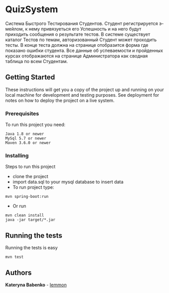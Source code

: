 # QuizSystem
Система Быстрого Тестирования Студентов. Студент регистрируется э-мейлом, к нему привязуеться его Успешность и на него будут приходить сообщения о результате тестов. В системе существует каталог Тестов по темам, авторизованный Студент может проходить тесты. В конце теста должна на странице отобразится форма где показано ошибки студента. Все данные об успеваемости и пройденных курсах отображаются на странице Администратора как сводная таблица по всем Студентам.

## Getting Started

These instructions will get you a copy of the project up and running on your local machine for development and testing purposes. See deployment for notes on how to deploy the project on a live system.

### Prerequisites

To run this project you need:

```
Java 1.8 or newer
MySql 5.7 or newer
Maven 3.6.0 or newer
```

### Installing

Steps to run this project

- clone the project
- import data.sql to your mysql database to insert data
- To run project type:
```
mvn spring-boot:run
```
- Or run
```
mvn clean install
java -jar target/*.jar
```

## Running the tests

Running the tests is easy
```
mvn test
```

## Authors

**Kateryna Babenko** - [Iemmon](https://github.com/Iemmon)